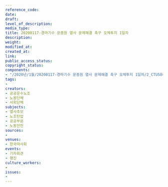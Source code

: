 ```yaml
---
reference_code: 
date: 
draft: 
level_of_description: 
media_type: 
title: 20200117-경마기수 문중원 열사 문제해결 촉구 오체투지 1일차
description: 
weight: 
modified_at: 
created_at: 
link: 
public_access_status: 
copyright_status: 
components:
- "/2020년/1월/20200117-경마기수 문중원 열사 문제해결 촉구 오체투지 1일차/2_CTU5864.jpg"
tags:
- 
creators:
- 공공운수노조
- 노동단체
- 사회단체
subjects:
- 열사추모
- 노조탄압
- 공공부문
- 노동안전
sources:
- 
venues:
- 한국마사회
events:
- 기자회견
- 행진
culture_workers:
- 
issues:
- 
---
```

